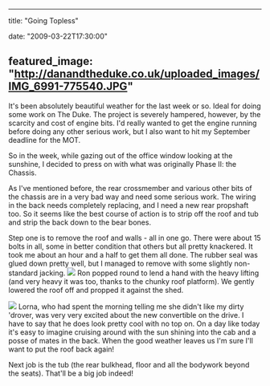 
---
title: "Going Topless"

date: "2009-03-22T17:30:00"

featured_image: "http://danandtheduke.co.uk/uploaded_images/IMG_6991-775540.JPG"
---


It's been absolutely beautiful weather for the last week or so.  Ideal for doing some work on The Duke.  The project is severely hampered, however, by the scarcity and cost of engine bits.  I'd really wanted to get the engine running before doing any other serious work, but I also want to hit my September deadline for the MOT.

So in the week, while gazing out of the office window looking at the sunshine, I decided to press on with what was originally Phase II: the Chassis.

As I've mentioned before, the rear <span>crossmember</span> and various other bits of the chassis are in a very bad way and need some serious work.  The wiring in the back needs completely replacing, and I need a new rear <span>propshaft</span> too.  So it seems like the best course of action is to strip off the roof and tub and strip the back down to the bear bones.

Step one is to remove the roof and walls - all in one go.  There were about 15 bolts in all, some in better condition that others but all pretty knackered.  It took me about an hour and a half to get them all done.  The rubber seal was glued down pretty well, but I managed to remove with some slightly non-standard jacking.
<a href="http://danandtheduke.co.uk/uploaded_images/IMG_6991-775605.JPG"><img src="/images/going-topless/IMG_6991-775540.JPG"/></a>
Ron popped round to lend a hand with the heavy lifting (and very heavy it was too, thanks to the chunky roof platform).  We gently lowered the roof off and propped it against the shed.

<a href="http://danandtheduke.co.uk/uploaded_images/IMG_6997-775720.JPG"><img src="/images/going-topless/IMG_6997-775645.JPG"/></a>
Lorna, who had spent the morning telling me she didn't like my dirty 'drover, was very very excited about the new <span>convertible</span> on the drive.  I have to say that he does look pretty cool with no top on.  On a day like today it's easy to imagine cruising around with the sun shining into the cab and a posse of mates in the back.  When the good weather leaves us I'm sure I'll want to put the roof back again!

Next job is the tub (the rear bulkhead, floor and all the bodywork beyond the seats).  <span>That'll</span> be a big job indeed!